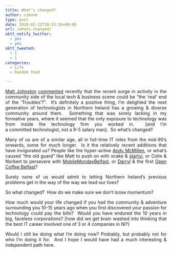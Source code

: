 ```yaml
---
title: What’s changed?
author: simonm
type: post
date: 2010-02-22T10:53:10+00:00
url: /whats-changed/
aktt_notify_twitter:
  - yes
  - yes
aktt_tweeted:
  - 1
  - 1
categories:
  - Life
  - Random Toad

---
```

<p style="text-align: justify;">
  <a href="http://cimota.com/blog/me/">Matt Johnston</a> <a href="http://twitter.com/cimota/statuses/9468361994">commented</a> recently that the recent surge in activity in the community side of the local tech & business scene could be &#8220;the &#8216;real&#8217; end of the &#8216;Troubles&#8217;?&#8221;.  It&#8217;s definitely a positive thing, I&#8217;m delighted the next generation of technologists in Northern Ireland has a growing & diverse community around them.  Something that was sorely lacking in my formative years, where it seemed that the only exposure to technology was from inside the technology firm you worked in.  [and I&#8217;m a committed technologist, not a 9-5 salary man].  So what&#8217;s changed?
</p>

<p style="text-align: justify;">
  Many of us are of a similar age, all in full-time IT roles from the mid-90&#8217;s onwards, some for much longer.  Is it the relatively recent additions that have invigorated us? People like the hyper-active <a href="http://twitter.com/goodonpaper">Andy McMillen</a>, or what&#8217;s caused &#8220;the old guard&#8221; like Matt to push on with xcake & <a href="http://twitter.com/startvi">startvi</a>, or Colm & Norbert to persevere with <a href="http://mobilemondaybelfast.org/">MobileMondayBelfast</a>, or <a href="http://twitter.com/darrylxxx">Darryl</a> & the first <a href="http://opencoffee.ning.com/forum/topics/609012:Topic:1156?commentId=609012:Comment:16926">Open Coffee Belfast</a>?
</p>

<p style="text-align: justify;">
  Surely none of us would admit to letting Northern Ireland&#8217;s previous problems get in the way of the way we lead our lives?
</p>

<p style="text-align: justify;">
  So what changed?  How do we make sure we don&#8217;t loose momentum?
</p>

<p style="text-align: justify;">
  How much would your life changed if you had the community & adventure surrounding you 10-15 years ago when you first discovered your passion for technology could pay the bills?  Would you have endured the 10 years in big, faceless corporations? [how did we get brain washed into thinking that the best IT career involved one of 3 or 4 companies in NI?]
</p>

<p style="text-align: justify;">
  Would I still be doing what I&#8217;m doing now? Probably, but probably not for who I&#8217;m doing it for.  And I hope I would have had a much interesting & independent path here.
</p>

<p style="text-align: justify;">